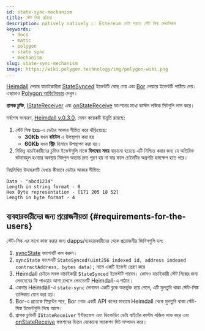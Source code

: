 ```yaml
---
id: state-sync-mechanism
title: স্টেট সিঙ্ক প্রক্রিয়া
description: natively natively ে Ethereum ডেটা পড়তে স্টেট সিঙ্ক মেকানিজম
keywords:
  - docs
  - matic
  - polygon
  - state sync
  - mechanism
slug: state-sync-mechanism
image: https://wiki.polygon.technology/img/polygon-wiki.png
---
```


[Heimdall](/docs/maintain/glossary.md#heimdall) লেয়ার যাচাইকারীরা [StateSynced](https://github.com/maticnetwork/contracts/blob/a4c26d59ca6e842af2b8d2265be1da15189e29a4/contracts/root/stateSyncer/StateSender.sol#L24) ইভেন্টটি বেছে নেয় এবং [Bor](/docs/maintain/glossary.md#bor) লেয়ারে ইভেন্টটি পাঠিয়ে দেয়। এছাড়াও [Polygon আর্কিটেকচার](/docs/pos/polygon-architecture) দেখুন।

**প্রাপক চুক্তি**, [IStateReceiver](https://github.com/maticnetwork/genesis-contracts/blob/master/contracts/IStateReceiver.sol) এবং [onStateReceive](https://github.com/maticnetwork/genesis-contracts/blob/05556cfd91a6879a8190a6828428f50e4912ee1a/contracts/IStateReceiver.sol#L5) ফাংশনের মধ্যে কাস্টম লজিক সিটগুলি লাভ করে।

সর্বশেষ সংস্করণ, [Heimdall v.0.3.0](https://github.com/maticnetwork/heimdall/releases/tag/v0.3.0), যেমন কয়েকটি উন্নতি রয়েছে:
1. স্টেট সিঙ্ক txs-এ ডেটার আকার সীমিত করে দাঁড়িয়েছে:
    * **30Kb** যখন **বাইটস** এ উপস্থাপন করা হয়
    * **60Kb** যখন **স্ট্রিং** হিসাবে উপস্থাপন করা হয়।
2. বিভিন্ন যাচাইকারীদের চুক্তির ইভেন্টগুলি মাঝে **বিলম্বের সময়** বাড়ানো হয়েছে এটি নিশ্চিত করার জন্য যে অতিরিক্ত ঘটনাবহুল হওয়ার অবস্থায় মিমপুল অত্যন্ত দ্রুত পূরণ হয় না যার ফলে চেইনটির অগ্রগতি হস্তক্ষেপ হতে পরে।

নিম্নলিখিত উদাহরণটি দেখায় কীভাবে ডেটার আকার সীমিত:

```
Data - "abcd1234"
Length in string format - 8
Hex Byte representation - [171 205 18 52]
Length in byte format - 4
```

## ব্যবহারকারীদের জন্য প্রয়োজনীয়তা {#requirements-for-the-users}

স্টেট-সিঙ্ক এর সাথে কাজ করার জন্য dapps/ব্যবহারকারীদের থেকে প্রয়োজনীয় জিনিসগুলি হল:

1.  [syncState](https://github.com/maticnetwork/contracts/blob/19163ddecf91db17333859ae72dd73c91bee6191/contracts/root/stateSyncer/StateSender.sol#L33) ফাংশনটি কল করুন।
2. `syncState` ফাংশনটি `StateSynced(uint256 indexed id, address indexed contractAddress, bytes data);` নামে একটি ইভেন্ট প্রেরণ করে
3. Heimdall চেইনে সমস্ত যাচাইকারী `StateSynced` ইভেন্টটি পাবেন। কোনও যাচাইকারী স্টেট সিঙ্কের জন্য লেনদেনের ফি পাওয়ার আশা রাখলে লেনদেনটি Heimdall-এ পাঠান।
4. একবার Heimdall-এ `state-sync` লেনদেন একটি ব্লকে অন্তর্ভুক্ত হয়ে গেলে, এটি মুলতুবি থাকা স্টেট-সিঙ্ক তালিকায় যোগ করা হয়।
5. Bor-এ প্রত্যেক স্প্রিন্টের পরে, Bor নোড একটি API কলের মাধ্যমে Heimdall থেকে মুলতুবি থাকা স্টেট-সিঙ্ক ইভেন্টগুলি নিয়ে আসে।
6. প্রাপক চুক্তিটি `IStateReceiver` ইন্টারফেস এবং ডিকোডিং ডেটা বাইটের কাস্টম লজিক লাভ করে এবং [onStateReceive](https://github.com/maticnetwork/genesis-contracts/blob/master/contracts/IStateReceiver.sol) ফাংশনের ভিতন যেকোনো অ্যাকশন সিট সম্পাদন করে।
